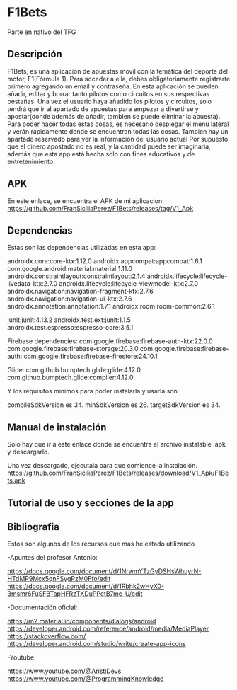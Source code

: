 # F1Bets
Parte en nativo del TFG


## Descripción
F1Bets, es una aplicacion de apuestas movil con la temática del deporte del motor, F1(Fórmula 1).
Para acceder a ella, debes obligatoriamente registrarte primero agregando un email y contraseña.
En esta aplicación se pueden añadir, editar y borrar tanto pilotos como circuitos en sus respectivas pestañas.
Una vez el usuario haya añadido los pilotos y circuitos, solo tendrá que ir al apartado de apuestas para empezar a divertirse y apostar(donde además de añadir, tambien se puede eliminar la apuesta).
Para poder hacer todas estas cosas, es necesario desplegar el menu lateral y verán rapidamente donde se encuentran todas las cosas.
Tambien hay un apartado reservado para ver la información del usuario actual
Por supuesto que el dinero apostado no es real, y la cantidad puede ser imaginaria, además que esta app está hecha solo con fines educativos y de entretenimiento.

## APK
En este enlace, se encuentra el APK de mi aplicacion:
https://github.com/FranSiciliaPerez/F1Bets/releases/tag/V1_Apk
## Dependencias
Estas son las dependencias utilizadas en esta app:

androidx.core:core-ktx:1.12.0
androidx.appcompat:appcompat:1.6.1
com.google.android.material:material:1.11.0
androidx.constraintlayout:constraintlayout:2.1.4
androidx.lifecycle:lifecycle-livedata-ktx:2.7.0
androidx.lifecycle:lifecycle-viewmodel-ktx:2.7.0
androidx.navigation:navigation-fragment-ktx:2.7.6
androidx.navigation:navigation-ui-ktx:2.7.6
androidx.annotation:annotation:1.7.1
androidx.room:room-common:2.6.1

junit:junit:4.13.2
androidx.test.ext:junit:1.1.5
androidx.test.espresso:espresso-core:3.5.1

Firebase dependencies:
com.google.firebase:firebase-auth-ktx:22.0.0
com.google.firebase:firebase-storage:20.3.0
com.google.firebase:firebase-auth:
com.google.firebase:firebase-firestore:24.10.1

Glide:
com.github.bumptech.glide:glide:4.12.0
com.github.bumptech.glide:compiler:4.12.0

Y los requisitos minimos para poder instalarla y usarla son:

compileSdkVersion es 34.
minSdkVersion es 26.
targetSdkVersion es 34.

## Manual de instalación
Solo hay que ir a este enlace donde se encuentra el archivo instalable .apk y descargarlo.

Una vez descargado, ejecutala para que comience la instalación.
https://github.com/FranSiciliaPerez/F1Bets/releases/download/V1_Apk/F1Bets.apk

## Tutorial de uso y secciones de la app



## Bibliografia
Estos son algunos de los recursos que mas he estado utilizando

-Apuntes del profesor Antonio:

https://docs.google.com/document/d/1NrwmYTzGyDSHsWhuyrN-HTdMP9Mcx5qnFSygPzM0Ffo/edit
https://docs.google.com/document/d/1Rbhk2wHyX0-3msmr6FuSFBTapHFRzTXDuPPctB7me-U/edit

-Documentación oficial:

https://m2.material.io/components/dialogs/android
https://developer.android.com/reference/android/media/MediaPlayer
https://stackoverflow.com/
https://developer.android.com/studio/write/create-app-icons

-Youtube:

https://www.youtube.com/@AristiDevs
https://www.youtube.com/@ProgrammingKnowledge
